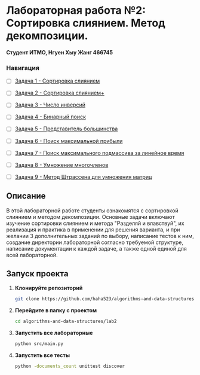 # Лабораторная работа №2: Сортировка слиянием. Метод декомпозиции.

**Студент ИТМО,  Нгуен Хыу Жанг  466745**  

### Навигация

- [ ] [Задача 1 - Сортировка слиянием](https://github.com/haha523/algorithms-and-data-structures/blob/2e78c9e3fbc0f9a43f106032664df5529f81684e/lab%202/task%201/README.md)
- [ ] [Задача 2 - Сортировка слиянием+](https://github.com/haha523/algorithms-and-data-structures/blob/5fd316e1f581dd38f32c6e182d2811bd0f238316/lab%202/task%202/README.md)
- [ ] [Задача 3 - Число инверсий](https://github.com/haha523/algorithms-and-data-structures/blob/f598f8ce7592329fe1f8116b9d534752470ee24a/lab%202/task%203/READEME.md)
- [ ] [Задача 4 - Бинарный поиск](https://github.com/haha523/algorithms-and-data-structures/blob/f598f8ce7592329fe1f8116b9d534752470ee24a/lab%202/task%204/README.md)
- [ ] [Задача 5 - Представитель большинства](https://github.com/haha523/algorithms-and-data-structures/blob/f598f8ce7592329fe1f8116b9d534752470ee24a/lab%202/task%205/README.md)
- [ ] [Задача 6 - Поиск максимальной прибыли](https://github.com/haha523/algorithms-and-data-structures/blob/f598f8ce7592329fe1f8116b9d534752470ee24a/lab%202/task%206/README.md)
- [ ] [Задача 7 - Поиск максимального подмассива за линейное время](https://github.com/haha523/algorithms-and-data-structures/blob/f598f8ce7592329fe1f8116b9d534752470ee24a/lab%202/task%207/README.md)
- [ ] [Задача 8 - Умножение многочленов](https://github.com/haha523/algorithms-and-data-structures/blob/f598f8ce7592329fe1f8116b9d534752470ee24a/lab%202/task%208/README.md)
- [ ] [Задача 9 - Метод Штрассена для умножения матриц](https://github.com/haha523/algorithms-and-data-structures/blob/f598f8ce7592329fe1f8116b9d534752470ee24a/lab%202/task%209/README.md)


## Описание
В этой лабораторной работе студенты ознакомятся с сортировкой слиянием и методом декомпозиции. 
Основные задачи включают изучение сортировки слиянием и метода "Разделяй и влавствуй",
их реализация и практика в применении для решения варианта, и при желании 3 дополнительных заданий по выбору, 
написание тестов к ним, создание директории лабораторной согласно требуемой структуре, написание документации 
к каждой задаче, а также одной единой для всей лабораторной.

## Запуск проекта

1. **Клонируйте репозиторий**
   ```bash
   git clone https://github.com/haha523/algorithms-and-data-structures.git
   ```
2. **Перейдите в папку с проектом**
   ```bash
   cd algorithms-and-data-structures/lab2
   ```
3. **Запустить все лабораторные**
    ```bash
   python src/main.py
   ```
4. **Запустить все тесты**
   ```bash
   python -documents_count unittest discover
   ```
